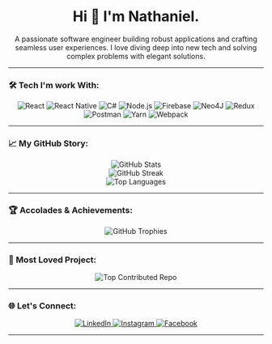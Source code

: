 

<h1 align="center">Hi 👋 I'm Nathaniel.</h1>

<p align="center">
  A passionate software engineer building robust applications and crafting seamless user experiences. I love diving deep into new tech and solving complex problems with elegant solutions.
</p>

---

### 🛠️ Tech I'm work With:

<p align="center">
  <img src="https://img.shields.io/badge/React-61DAFB?style=for-the-badge&logo=react&logoColor=white" alt="React" />
  <img src="https://img.shields.io/badge/React_Native-61DAFB?style=for-the-badge&logo=react&logoColor=white" alt="React Native" />
  <img src="https://img.shields.io/badge/C%23-239120?style=for-the-badge&logo=csharp&logoColor=white" alt="C#" />
  <img src="https://img.shields.io/badge/Node.js-339933?style=for-the-badge&logo=nodedotjs&logoColor=white" alt="Node.js" />
  <img src="https://img.shields.io/badge/Firebase-FFCA28?style=for-the-badge&logo=firebase&logoColor=black" alt="Firebase" />
  <img src="https://img.shields.io/badge/Neo4j-458BBE?style=for-the-badge&logo=neo4j&logoColor=white" alt="Neo4J" />
  <img src="https://img.shields.io/badge/Redux-764ABC?style=for-the-badge&logo=redux&logoColor=white" alt="Redux" />
  <img src="https://img.shields.io/badge/Postman-FF6C37?style=for-the-badge&logo=postman&logoColor=white" alt="Postman" />
  <img src="https://img.shields.io/badge/Yarn-2C8EBB?style=for-the-badge&logo=yarn&logoColor=white" alt="Yarn" />
  <img src="https://img.shields.io/badge/Webpack-1C78C0?style=for-the-badge&logo=webpack&logoColor=white" alt="Webpack" />
</p>

---

### 📈 My GitHub Story:

<p align="center">
  <img src="https://github-readme-stats.vercel.app/api?username=export-default-nathaniel&theme=radical&hide_border=true&include_all_commits=true&count_private=true&show_icons=true&line_height=20" alt="GitHub Stats" /><br/>
  <img src="https://github-readme-streak-stats.herokuapp.com/?user=export-default-nathaniel&theme=radical&hide_border=true" alt="GitHub Streak" /><br/>
  <img src="https://github-readme-stats.vercel.app/api/top-langs/?username=export-default-nathaniel&theme=radical&hide_border=true&layout=compact" alt="Top Languages" />
</p>

---

### 🏆 Accolades & Achievements:

<p align="center">
  <img src="https://github-profile-trophy.vercel.app/?username=export-default-nathaniel&theme=radical&no-frame=true&no-bg=true&margin-w=4" alt="GitHub Trophies" />
</p>

---

### 🌟 Most Loved Project:

<p align="center">
  <img src="https://github-contributor-stats.vercel.app/api?username=export-default-nathaniel&limit=1&theme=radical&combine_all_yearly_contributions=true&hide_border=true" alt="Top Contributed Repo" />
</p>

---

### 🌐 Let's Connect:

<p align="center">
  <a href="https://linkedin.com/in/nathbradley">
    <img src="https://img.shields.io/badge/LinkedIn-%230077B5.svg?logo=linkedin&logoColor=white" alt="LinkedIn" />
  </a>
  <a href="https://instagram.com/FlintCode">
    <img src="https://img.shields.io/badge/Instagram-%23E4405F.svg?logo=Instagram&logoColor=white" alt="Instagram" />
  </a>
  <a href="https://facebook.com/61553992427547">
    <img src="https://img.shields.io/badge/Facebook-%231877F2.svg?logo=Facebook&logoColor=white" alt="Facebook" />
  </a>
</p>

---


